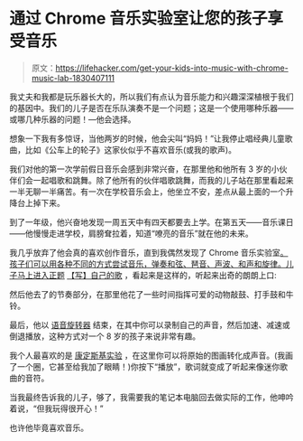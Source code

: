 # 通过 Chrome 音乐实验室让您的孩子享受音乐

> 原文：<https://lifehacker.com/get-your-kids-into-music-with-chrome-music-lab-1830407111>

我丈夫和我都是玩乐器长大的，所以我们有点认为音乐能力和兴趣深深植根于我们的基因中。我们的儿子是否在乐队演奏不是一个问题；这是一个使用哪种乐器——或哪几种乐器的问题！—他会选择。



想象一下我有多惊讶，当他两岁的时候，他会尖叫“妈妈！”让我停止唱经典儿童歌曲，比如《公车上的轮子》这家伙似乎不喜欢音乐(或我的歌声)。

我们对他的第一次学前假日音乐会感到非常兴奋，在那里他和他所有 3 岁的小伙伴们会一起唱歌和跳舞。除了他所有的伙伴唱歌跳舞，而我的儿子站在那里看起来一半无聊一半痛苦。有一次在学校音乐会上，他坐立不安，差点从最上面的一个升降台上掉下来。

到了一年级，他兴奋地发现一周五天中有四天都要去上学。在第五天——音乐课日——他慢慢走进学校，肩膀耷拉着，知道“嘹亮的音乐”就在他的未来。

我几乎放弃了他会真的喜欢创作音乐，直到我偶然发现了 Chrome 音乐实验室[。孩子们可以用各种不同的方式尝试音乐，弹奏和弦、琶音、声波、和声和旋律。儿子马上进入正题](https://musiclab.chromeexperiments.com/Experiments) [【写】自己的歌](https://musiclab.chromeexperiments.com/Song-Maker/) ，看起来是这样的，听起来出奇的朗朗上口:

然后他去了的节奏部分，在那里他花了一些时间指挥可爱的动物敲鼓、打手鼓和牛铃。

最后，他以 [语音旋转器](https://musiclab.chromeexperiments.com/Voice-Spinner/) 结束，在其中你可以录制自己的声音，然后加速、减速或倒退播放，这种方式对一个 8 岁的孩子来说非常有趣。

我个人最喜欢的是 [康定斯基实验](https://musiclab.chromeexperiments.com/Kandinsky/) ，在这里你可以将原始的图画转化成声音。(我画了一个圈，它甚至给我加了眼睛！)你按下“播放”，歌词就变成了听起来像迷你歌曲的音符。

当我最终告诉我的儿子，够了，我需要我的笔记本电脑回去做实际的工作，他呻吟着说，“但我玩得很开心！”

也许他毕竟喜欢音乐。
